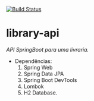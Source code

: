 [![Build Status](https://travis-ci.com/Lucas-Angelo/library-api.svg?branch=main)](https://travis-ci.com/Lucas-Angelo/library-api)
# library-api
*API SpringBoot para uma livraria.*

- Dependências: 
   1. Spring Web
   2. Spring Data JPA
   3. Spring Boot DevTools
   4. Lombok
   5. H2 Database.
